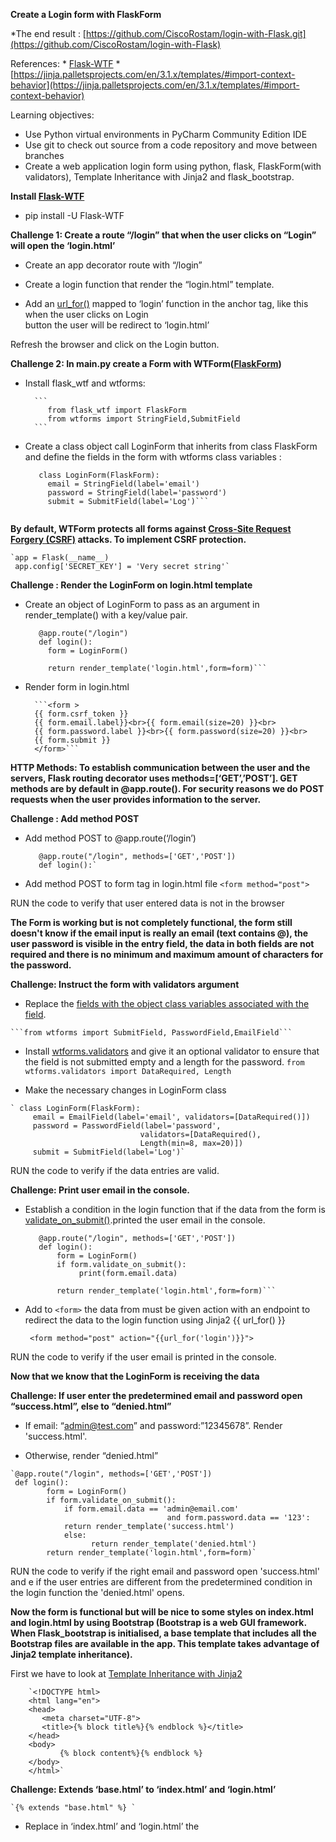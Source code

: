 **Create a Login form with FlaskForm**

*The end result : [https://github.com/CiscoRostam/login-with-Flask.git](https://github.com/CiscoRostam/login-with-Flask)


References:
    * [Flask-WTF](https://flask-wtf.readthedocs.io/en/1.0.x/)
    * [https://jinja.palletsprojects.com/en/3.1.x/templates/#import-context-behavior](https://jinja.palletsprojects.com/en/3.1.x/templates/#import-context-behavior)

Learning objectives:

   * Use Python virtual environments in PyCharm Community Edition IDE
   * Use git to check out source from a code repository and move between branches
   * Create a web application login form using python, flask, FlaskForm(with validators), Template Inheritance with
     Jinja2 and flask_bootstrap.


**Install [Flask-WTF](https://flask-wtf.readthedocs.io/en/1.0.x/install/#development)**
* pip install -U Flask-WTF


**Challenge 1: Create a route “/login” that when the user clicks on “Login” will open the ‘login.html’**

   * Create an app decorator route with “/login”

   * Create a login function that render the “login.html” template. 

   * Add an [url_for()](https://tedboy.github.io/flask/generated/flask.url_for.html) mapped to ‘login’ function in the anchor <a> tag, like this when the user clicks on Login  
      button the user will be redirect to ‘login.html’

   Refresh the browser and click on the Login button.     



**Challenge 2:  In main.py create a Form with WTForm([FlaskForm](https://flask-wtf.readthedocs.io/en/0.15.x/form/))**


* Install flask_wtf and wtforms:
   

        ```
           from flask_wtf import FlaskForm
           from wtforms import StringField,SubmitField
        ```


* Create a class object call LoginForm that inherits from class FlaskForm and define the fields in the form with 
  wtforms class variables :
  
   
    ```
       class LoginForm(FlaskForm):
         email = StringField(label='email')
         password = StringField(label='password')
         submit = SubmitField(label='Log')```
	

**By default, WTForm  protects all forms against [Cross-Site Request Forgery (CSRF)](https://flask-wtf.readthedocs.io/en/1.0.x/csrf/#html-forms) attacks. To implement CSRF protection.**
	 

    `app = Flask(__name__)
     app.config['SECRET_KEY'] = 'Very secret string'`


**Challenge :  Render  the LoginForm on login.html template**

  * Create an object of LoginForm to pass as an argument in render_template() with a key/value pair.
      
      ```
         @app.route("/login")
         def login():
           form = LoginForm()

           return render_template('login.html',form=form)```

  * Render form in login.html
    
          ```<form >
          {{ form.csrf_token }}
          {{ form.email.label}}<br>{{ form.email(size=20) }}<br>
          {{ form.password.label }}<br>{{ form.password(size=20) }}<br>
          {{ form.submit }}
          </form>``` 


**HTTP Methods: To establish communication between the user and the servers, Flask routing decorator uses 
methods=[‘GET’,’POST’]. GET methods are by default in @app.route(). For security reasons we do POST requests when the
user  provides information to the server.**


**Challenge :  Add method POST**

  * Add method POST to @app.route(‘/login’)
       

     ```
        @app.route("/login", methods=['GET','POST'])
        def login():`

  * Add method POST to form tag in login.html file
      ```<form method="post">```

  RUN the code to verify that user entered data is not in the browser


**The Form is working but is not completely functional, the form still doesn't know if  the email input is really an
email (text contains @), the user password is visible in the entry field, the data in both fields are not required and
there is no minimum and maximum amount of characters for the password.**


**Challenge: Instruct the form with validators argument**

   * Replace the [fields with the object class variables associated with the field](https://wtforms.readthedocs.io/en/2.3.x/fields/#wtforms.fields.StringField).
      
    
    ```from wtforms import SubmitField, PasswordField,EmailField```

   * Install [wtforms.validators](https://flask-wtf.readthedocs.io/en/1.0.x/quickstart/#validating-forms) and give it an optional validator to ensure that the field is not submitted empty 
      and a length for the password.
   `from wtforms.validators import DataRequired, Length`

   * Make the necessary changes in LoginForm class
    

    ` class LoginForm(FlaskForm):
         email = EmailField(label='email', validators=[DataRequired()])
         password = PasswordField(label='password',
                                 validators=[DataRequired(),
                                 Length(min=8, max=20)])
         submit = SubmitField(label='Log')`


  RUN the code to verify if the data entries are valid.

**Challenge: Print user email in the console.**

  * Establish a condition in the login function that if the data from the form  is [validate_on_submit()](https://flask-wtf.readthedocs.io/en/0.15.x/quickstart/).printed
    the user email in the console. 

      
     ```
        @app.route("/login", methods=['GET','POST'])
        def login():
            form = LoginForm()
            if form.validate_on_submit():
                 print(form.email.data)

            return render_template('login.html',form=form)```

  * Add to  `<form>` the data from must be given action with an endpoint to redirect the data to the login function using Jinja2 {{ url_for() }}
    
    ` <form method="post" action="{{url_for('login')}}">`

   RUN the code to verify if the user email is printed in the console.


**Now that we know that the LoginForm is receiving the data**


**Challenge: If user enter the predetermined email and password open “success.html”, else to “denied.html”**

   * If email: “admin@test.com” and password:”12345678”. Render 'success.html'.

   * Otherwise, render “denied.html” 

    `@app.route("/login", methods=['GET','POST'])
     def login():
            form = LoginForm()
            if form.validate_on_submit():
                if form.email.data == 'admin@email.com' 
                                       and form.password.data == '123':                
                return render_template('success.html')
                else:
                      return render_template('denied.html')
            return render_template('login.html',form=form)`

  
   RUN the code to verify if the right email and password open 'success.html' and e if the user entries are different 
   from the predetermined condition  in the login function the 'denied.html' opens.

**Now the form is functional but will be nice to some styles on index.html and login.html  by using Bootstrap 
(Bootstrap is a web GUI framework. When Flask_bootstrap is initialised, a base template that includes all the Bootstrap
files are available in the app. This template takes advantage of Jinja2 template inheritance).**

First we have to look at [Template Inheritance with Jinja2](https://flask.palletsprojects.com/en/2.2.x/patterns/templateinheritance/)

        `<!DOCTYPE html>
        <html lang="en">
        <head>
           <meta charset="UTF-8">
           <title>{% block title%}{% endblock %}</title>
        </head>
        <body>
               {% block content%}{% endblock %}
        </body>
        </html>`


**Challenge: Extends ‘base.html’ to ‘index.html’ and ‘login.html’**

    `{% extends "base.html" %} `

   * Replace in ‘index.html’ and ‘login.html’ the <title> and <body> tag for {% block … %} and {% endblock%} .

   RUN the app to notice that there is no change on the website.


**Challenge: Render the app with Bootstrap**

 **Follow  [Flask-Bootstrap documentation  instructions](https://pythonhosted.org/Flask-Bootstrap/basic-usage.html#):** 

   * Install flask_bootstrap extension and import Bootstrap.
 
   * Initialise Bootstrap in the app : Bootstrap(app)

   * Extend bootstrap to index.html and login.html

   Refresh the app in the browser and see the change on the presentation.

**Now, everything looks good but still one extra thing to take total advantage of Flask_Bootstrap in this app.**

_**For next time  rather than type the whole code in <form> tag, there is a [WTForms support in Flask_Bootstrap](https://pythonhosted.org/Flask-Bootstrap/forms.html) that just
with one line of code the LoginForm is rendered in the login.html template.**_

   * Challenge: Uncomment all the code inside `<form> </form>` and replaced the form with ‘wtf.quick_form’

   * Import the bootstrap/wtf.html at the top of login.html
        `{% import "bootstrap/wtf.html" as wtf %}`

   * Below to uncomment `<form></form>` tag. Type: `{{ wtf.quick_form(form) }}`

   Refresh the browser and see the result.
